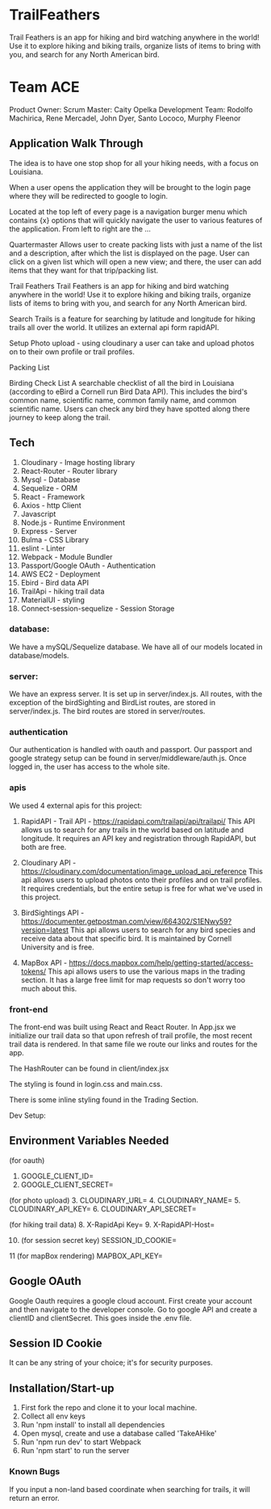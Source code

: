 # TrailFeathers

Trail Feathers is an app for hiking and bird watching anywhere in the world! Use it to explore hiking and biking trails, organize lists of items to bring with you, and search for any North American bird.

# Team ACE

Product Owner:
Scrum Master: Caity Opelka
Development Team: Rodolfo Machirica, Rene Mercadel, John Dyer, Santo Lococo, Murphy Fleenor

## Application Walk Through

The idea is to have one stop shop for all your hiking needs, with a focus on Louisiana.

When a user opens the application they will be brought to the login page where they will be redirected to google to login.

Located at the top left of every page is a navigation burger menu which contains {x} options that will quickly navigate the user to various features of the application. From left to right are the ...

Quartermaster
Allows user to create packing lists with just a name of the list and a description, after which the list is displayed on the page.
User can click on a given list which will open a new view; and there, the user can add items that they want for that trip/packing list.

Trail Feathers
Trail Feathers is an app for hiking and bird watching anywhere in the world! Use it to explore hiking and biking trails, organize lists of items
to bring with you, and search for any North American bird.

Search Trails is a feature for searching by latitude and longitude for hiking trails all over the world. It utilizes an external api form rapidAPI.

Setup Photo upload - using cloudinary a user can take and upload photos on to their own profile or trail profiles.

Packing List

Birding Check List
A searchable checklist of all the bird in Louisiana (according to eBird a Cornell run Bird Data API). This includes the bird's common name, scientific name, common family name, and common scientific name. Users can check any bird they have spotted along there journey to keep along the trail.

## Tech

1. Cloudinary - Image hosting library
2. React-Router - Router library
3. Mysql - Database
4. Sequelize - ORM
5. React - Framework
6. Axios - http Client
7. Javascript
8. Node.js - Runtime Environment
9. Express - Server
10. Bulma - CSS Library
11. eslint - Linter
12. Webpack - Module Bundler
13. Passport/Google OAuth - Authentication
14. AWS EC2 - Deployment
15. Ebird - Bird data API
16. TrailApi - hiking trail data
17. MaterialUI - styling
18. Connect-session-sequelize - Session Storage

### database:

We have a mySQL/Sequelize database. We have all of our models located in database/models.

### server:

We have an express server. It is set up in server/index.js. All routes, with the exception of the birdSighting and BirdList routes, are stored in server/index.js. The bird routes are stored in server/routes.

### authentication

Our authentication is handled with oauth and passport. Our passport and google strategy setup can be found in server/middleware/auth.js. Once logged in, the user has access to the whole site.

### apis

We used 4 external apis for this project:

1. RapidAPI - Trail API - https://rapidapi.com/trailapi/api/trailapi/
   This API allows us to search for any trails in the world based on latitude and longitude. It requires an API key and registration through RapidAPI, but both are free.

2. Cloudinary API - https://cloudinary.com/documentation/image_upload_api_reference
   This api allows users to upload photos onto their profiles and on trail profiles. It requires credentials, but the entire setup is free for what we've used in this project.

3. BirdSightings API - https://documenter.getpostman.com/view/664302/S1ENwy59?version=latest
   This api allows users to search for any bird species and receive data about that specific bird. It is maintained by Cornell University and is free.

4. MapBox API - https://docs.mapbox.com/help/getting-started/access-tokens/
   This api allows users to use the various maps in the trading section. It has a large free limit for map requests so don't worry too much about this.

### front-end

The front-end was built using React and React Router. In App.jsx we initialize our trail data so that upon refresh of trail profile, the most recent trail data is rendered. In that same file we route our links and routes for the app.

The HashRouter can be found in client/index.jsx

The styling is found in login.css and main.css.

There is some inline styling found in the Trading Section.

Dev Setup:

## Environment Variables Needed

(for oauth)

1. GOOGLE_CLIENT_ID=
2. GOOGLE_CLIENT_SECRET=

(for photo upload) 3. CLOUDINARY_URL= 4. CLOUDINARY_NAME= 5. CLOUDINARY_API_KEY= 6. CLOUDINARY_API_SECRET=

(for hiking trail data) 8. X-RapidApi Key= 9. X-RapidAPI-Host=

10. (for session secret key) SESSION_ID_COOKIE=

11 (for mapBox rendering) MAPBOX_API_KEY=

## Google OAuth

Google Oauth requires a google cloud account. First create your account and then navigate to the developer console. Go to google API and create a clientID and clientSecret. This goes inside the .env file.

## Session ID Cookie
It can be any string of your choice; it's for security purposes.

## Installation/Start-up

1. First fork the repo and clone it to your local machine.
2. Collect all env keys
3. Run 'npm install' to install all dependencies
4. Open mysql, create and use a database called 'TakeAHike'
5. Run 'npm run dev' to start Webpack
6. Run 'npm start' to run the server

### Known Bugs

If you input a non-land based coordinate when searching for trails, it will return an error.

